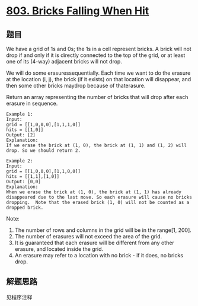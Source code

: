 # [803. Bricks Falling When Hit](https://leetcode-cn.com/problems/bricks-falling-when-hit/)

## 题目

We have a grid of 1s and 0s; the 1s in a cell represent bricks. A brick will not drop if and only if it is directly connected to the top of the grid, or at least one of its (4-way) adjacent bricks will not drop.

We will do some erasuressequentially. Each time we want to do the erasure at the location (i, j), the brick (if it exists) on that location will disappear, and then some other bricks maydrop because of thaterasure.

Return an array representing the number of bricks that will drop after each erasure in sequence.

```text
Example 1:
Input:
grid = [[1,0,0,0],[1,1,1,0]]
hits = [[1,0]]
Output: [2]
Explanation:
If we erase the brick at (1, 0), the brick at (1, 1) and (1, 2) will drop. So we should return 2.
```

```text
Example 2:
Input:
grid = [[1,0,0,0],[1,1,0,0]]
hits = [[1,1],[1,0]]
Output: [0,0]
Explanation:
When we erase the brick at (1, 0), the brick at (1, 1) has already disappeared due to the last move. So each erasure will cause no bricks dropping.  Note that the erased brick (1, 0) will not be counted as a dropped brick.
```

Note:

1. The number of rows and columns in the grid will be in the range[1, 200].
1. The number of erasures will not exceed the area of the grid.
1. It is guaranteed that each erasure will be different from any other erasure, and located inside the grid.
1. An erasure may refer to a location with no brick - if it does, no bricks drop.

## 解题思路

见程序注释
